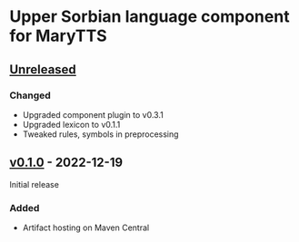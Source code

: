 Upper Sorbian language component for MaryTTS
============================================

[Unreleased]
------------

### Changed

- Upgraded component plugin to v0.3.1
- Upgraded lexicon to v0.1.1
- Tweaked rules, symbols in preprocessing

[v0.1.0] - 2022-12-19
---------------------

Initial release

### Added

- Artifact hosting on Maven Central

[Unreleased]: https://github.com/marytts/marytts-lang-hsb/tree/master
[v0.1.0]: https://github.com/marytts/marytts-lang-hsb/releases/tag/v0.1.0
